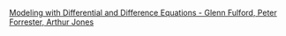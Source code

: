 [Modeling with Differential and Difference Equations - Glenn Fulford, Peter Forrester, Arthur Jones](https://doi.org/10.1017/CBO9781139172660)
